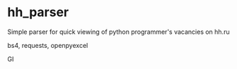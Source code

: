 # hh_parser

Simple parser for quick viewing of python programmer's vacancies on hh.ru

bs4, requests, openpyexcel

GI
